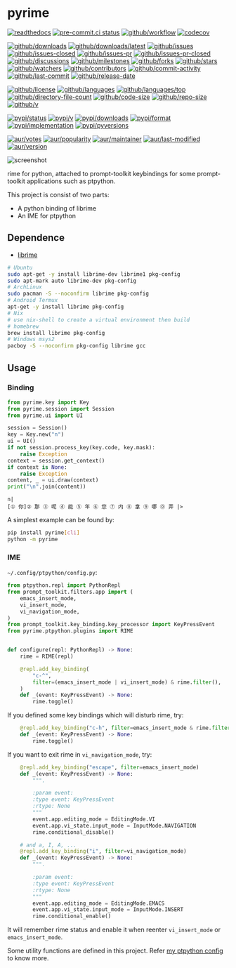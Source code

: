 # pyrime

[![readthedocs](https://shields.io/readthedocs/pyrime)](https://pyrime.readthedocs.io)
[![pre-commit.ci status](https://results.pre-commit.ci/badge/github/rimeinn/pyrime/main.svg)](https://results.pre-commit.ci/latest/github/rimeinn/pyrime/main)
[![github/workflow](https://github.com/rimeinn/pyrime/actions/workflows/main.yml/badge.svg)](https://github.com/rimeinn/pyrime/actions)
[![codecov](https://codecov.io/gh/rimeinn/pyrime/branch/main/graph/badge.svg)](https://codecov.io/gh/rimeinn/pyrime)

[![github/downloads](https://shields.io/github/downloads/rimeinn/pyrime/total)](https://github.com/rimeinn/pyrime/releases)
[![github/downloads/latest](https://shields.io/github/downloads/rimeinn/pyrime/latest/total)](https://github.com/rimeinn/pyrime/releases/latest)
[![github/issues](https://shields.io/github/issues/rimeinn/pyrime)](https://github.com/rimeinn/pyrime/issues)
[![github/issues-closed](https://shields.io/github/issues-closed/rimeinn/pyrime)](https://github.com/rimeinn/pyrime/issues?q=is%3Aissue+is%3Aclosed)
[![github/issues-pr](https://shields.io/github/issues-pr/rimeinn/pyrime)](https://github.com/rimeinn/pyrime/pulls)
[![github/issues-pr-closed](https://shields.io/github/issues-pr-closed/rimeinn/pyrime)](https://github.com/rimeinn/pyrime/pulls?q=is%3Apr+is%3Aclosed)
[![github/discussions](https://shields.io/github/discussions/rimeinn/pyrime)](https://github.com/rimeinn/pyrime/discussions)
[![github/milestones](https://shields.io/github/milestones/all/rimeinn/pyrime)](https://github.com/rimeinn/pyrime/milestones)
[![github/forks](https://shields.io/github/forks/rimeinn/pyrime)](https://github.com/rimeinn/pyrime/network/members)
[![github/stars](https://shields.io/github/stars/rimeinn/pyrime)](https://github.com/rimeinn/pyrime/stargazers)
[![github/watchers](https://shields.io/github/watchers/rimeinn/pyrime)](https://github.com/rimeinn/pyrime/watchers)
[![github/contributors](https://shields.io/github/contributors/rimeinn/pyrime)](https://github.com/rimeinn/pyrime/graphs/contributors)
[![github/commit-activity](https://shields.io/github/commit-activity/w/rimeinn/pyrime)](https://github.com/rimeinn/pyrime/graphs/commit-activity)
[![github/last-commit](https://shields.io/github/last-commit/rimeinn/pyrime)](https://github.com/rimeinn/pyrime/commits)
[![github/release-date](https://shields.io/github/release-date/rimeinn/pyrime)](https://github.com/rimeinn/pyrime/releases/latest)

[![github/license](https://shields.io/github/license/rimeinn/pyrime)](https://github.com/rimeinn/pyrime/blob/main/LICENSE)
[![github/languages](https://shields.io/github/languages/count/rimeinn/pyrime)](https://github.com/rimeinn/pyrime)
[![github/languages/top](https://shields.io/github/languages/top/rimeinn/pyrime)](https://github.com/rimeinn/pyrime)
[![github/directory-file-count](https://shields.io/github/directory-file-count/rimeinn/pyrime)](https://github.com/rimeinn/pyrime)
[![github/code-size](https://shields.io/github/languages/code-size/rimeinn/pyrime)](https://github.com/rimeinn/pyrime)
[![github/repo-size](https://shields.io/github/repo-size/rimeinn/pyrime)](https://github.com/rimeinn/pyrime)
[![github/v](https://shields.io/github/v/release/rimeinn/pyrime)](https://github.com/rimeinn/pyrime)

[![pypi/status](https://shields.io/pypi/status/pyrime)](https://pypi.org/project/pyrime/#description)
[![pypi/v](https://shields.io/pypi/v/pyrime)](https://pypi.org/project/pyrime/#history)
[![pypi/downloads](https://shields.io/pypi/dd/pyrime)](https://pypi.org/project/pyrime/#files)
[![pypi/format](https://shields.io/pypi/format/pyrime)](https://pypi.org/project/pyrime/#files)
[![pypi/implementation](https://shields.io/pypi/implementation/pyrime)](https://pypi.org/project/pyrime/#files)
[![pypi/pyversions](https://shields.io/pypi/pyversions/pyrime)](https://pypi.org/project/pyrime/#files)

[![aur/votes](https://img.shields.io/aur/votes/python-pyrime)](https://aur.archlinux.org/packages/python-pyrime)
[![aur/popularity](https://img.shields.io/aur/popularity/python-pyrime)](https://aur.archlinux.org/packages/python-pyrime)
[![aur/maintainer](https://img.shields.io/aur/maintainer/python-pyrime)](https://aur.archlinux.org/packages/python-pyrime)
[![aur/last-modified](https://img.shields.io/aur/last-modified/python-pyrime)](https://aur.archlinux.org/packages/python-pyrime)
[![aur/version](https://img.shields.io/aur/version/python-pyrime)](https://aur.archlinux.org/packages/python-pyrime)

![screenshot](https://github.com/user-attachments/assets/5c79575c-79c5-4e4f-b6ab-b9cdaad352b2)

rime for python, attached to prompt-toolkit keybindings for some prompt-toolkit
applications such as ptpython.

This project is consist of two parts:

- A python binding of librime
- An IME for ptpython

## Dependence

- [librime](https://github.com/rime/librime)

```sh
# Ubuntu
sudo apt-get -y install librime-dev librime1 pkg-config
sudo apt-mark auto librime-dev pkg-config
# ArchLinux
sudo pacman -S --noconfirm librime pkg-config
# Android Termux
apt-get -y install librime pkg-config
# Nix
# use nix-shell to create a virtual environment then build
# homebrew
brew install librime pkg-config
# Windows msys2
pacboy -S --noconfirm pkg-config librime gcc
```

## Usage

### Binding

```python
from pyrime.key import Key
from pyrime.session import Session
from pyrime.ui import UI

session = Session()
key = Key.new("n")
ui = UI()
if not session.process_key(key.code, key.mask):
    raise Exception
context = session.get_context()
if context is None:
    raise Exception
content, _ = ui.draw(context)
print("\n".join(content))
```

```text
n|
[① 你]② 那 ③ 呢 ④ 能 ⑤ 年 ⑥ 您 ⑦ 内 ⑧ 拿 ⑨ 哪 ⓪ 弄 |>
```

A simplest example can be found by:

```sh
pip install pyrime[cli]
python -m pyrime
```

### IME

`~/.config/ptpython/config.py`:

```python
from ptpython.repl import PythonRepl
from prompt_toolkit.filters.app import (
    emacs_insert_mode,
    vi_insert_mode,
    vi_navigation_mode,
)
from prompt_toolkit.key_binding.key_processor import KeyPressEvent
from pyrime.ptpython.plugins import RIME


def configure(repl: PythonRepl) -> None:
    rime = RIME(repl)

    @repl.add_key_binding(
        "c-^",
        filter=(emacs_insert_mode | vi_insert_mode) & rime.filter(),
    )
    def _(event: KeyPressEvent) -> None:
        rime.toggle()
```

If you defined some key bindings which will disturb rime, try:

```python
    @repl.add_key_binding("c-h", filter=emacs_insert_mode & rime.filter())
    def _(event: KeyPressEvent) -> None:
        rime.toggle()
```

If you want to exit rime in `vi_navigation_mode`, try:

```python
    @repl.add_key_binding("escape", filter=emacs_insert_mode)
    def _(event: KeyPressEvent) -> None:
        """.

        :param event:
        :type event: KeyPressEvent
        :rtype: None
        """
        event.app.editing_mode = EditingMode.VI
        event.app.vi_state.input_mode = InputMode.NAVIGATION
        rime.conditional_disable()

    # and a, I, A, ...
    @repl.add_key_binding("i", filter=vi_navigation_mode)
    def _(event: KeyPressEvent) -> None:
        """.

        :param event:
        :type event: KeyPressEvent
        :rtype: None
        """
        event.app.editing_mode = EditingMode.EMACS
        event.app.vi_state.input_mode = InputMode.INSERT
        rime.conditional_enable()
```

It will remember rime status and enable it when reenter `vi_insert_mode` or
`emacs_insert_mode`.

Some utility functions are defined in this project. Refer
[my ptpython config](https://github.com/rimeinn/rimeinn/blob/main/.config/ptpython/config.py)
to know more.
